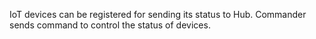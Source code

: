 IoT devices can be registered for sending its status to Hub. Commander sends command to control the status of devices.

